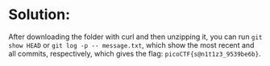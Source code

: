 # Solution:

After downloading the folder with curl and then unzipping it, you can run `git show HEAD` or `git log -p -- message.txt`, which show the most recent and all commits, respectively, which gives the flag: `picoCTF{s@n1t1z3_9539be6b}`.